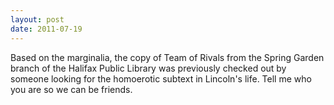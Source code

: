 ```yaml
---
layout: post
date: 2011-07-19
---
```


Based on the marginalia, the copy of Team of Rivals from the Spring Garden branch of the Halifax Public Library was previously checked out by someone looking for the homoerotic subtext in Lincoln's life. Tell me who you are so we can be friends.
